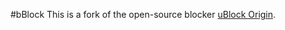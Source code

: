#bBlock
This is a fork of the open-source blocker [uBlock Origin](https://github.com/gorhill/uBlock).